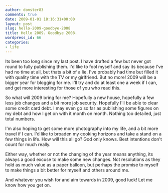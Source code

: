 ```yaml
---
author: domster83
comments: true
date: 2009-01-01 18:16:31+00:00
layout: post
slug: hello-2009-goodbye-2008
title: Hello 2009. Goodbye 2008.
wordpress_id: 66
categories:
- life
---
```


Its been too long since my last post. I have drafted a few but never got round to fully publishing them. I'd like to fool myself and say its because I've had no time at all, but thats a bit of a lie. I've probably had time but filled it with quality time with the TV or my girlfriend. But no more!
2009 will be a bigger year for blogging for me. I'll try and do at least one a week if I can, and get more interesting for those of you who read this. 




So what will 2009 bring for me? Hopefully a new house, hopefully a few less job changes and a bit more job security. Hopefully I'll be able to clear some credit card debt. I may even go so far as publishing some figures on my debt and how I get on with it month on month. Nothing too detailed, just total numbers. 




I'm also hoping to get some more photography into my life, and a bit more travel if I can. I'd like to broaden my cooking horizons and take a stand on a few things in life. How will this all go? God only knows. Best intentions don't count for much really.




Either way, whether or not the changing of the year means anything, its always a good excuse to make some new changes. Not resolutions as they hold as much value as a paper balloon, but perhaps the promise to myself to make things a bit better for myself and others around me.




And whatever you wish for and aim towards in 2009, good luck! Let me know how you get on.
